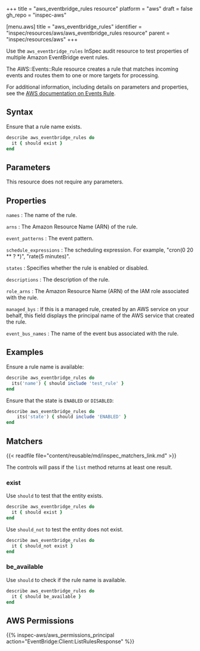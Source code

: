 +++
title = "aws_eventbridge_rules resource"
platform = "aws"
draft = false
gh_repo = "inspec-aws"

[menu.aws]
title = "aws_eventbridge_rules"
identifier = "inspec/resources/aws/aws_eventbridge_rules resource"
parent = "inspec/resources/aws"
+++

Use the `aws_eventbridge_rules` InSpec audit resource to test properties of multiple Amazon EventBridge event rules.

The AWS::Events::Rule resource creates a rule that matches incoming events and routes them to one or more targets for processing.

For additional information, including details on parameters and properties, see the [AWS documentation on Events Rule](https://docs.aws.amazon.com/AWSCloudFormation/latest/UserGuide/aws-resource-events-rule.html).

## Syntax

Ensure that a rule name exists.

```ruby
describe aws_eventbridge_rules do
  it { should exist }
end
```

## Parameters

This resource does not require any parameters.

## Properties

`names`
: The name of the rule.

`arns`
: The Amazon Resource Name (ARN) of the rule.

`event_patterns`
: The event pattern.

`schedule_expressions`
: The scheduling expression. For example, "cron(0 20 ** ? *)", "rate(5 minutes)".

`states`
: Specifies whether the rule is enabled or disabled.

`descriptions`
: The description of the rule.

`role_arns`
: The Amazon Resource Name (ARN) of the IAM role associated with the rule.

`managed_bys`
: If this is a managed rule, created by an AWS service on your behalf, this field displays the principal name of the AWS service that created the rule.

`event_bus_names`
: The name of the event bus associated with the rule.

## Examples

Ensure a rule name is available:

```ruby
describe aws_eventbridge_rules do
  its('name') { should include 'test_rule' }
end
```

Ensure that the state is `ENABLED` or `DISABLED`:

```ruby
describe aws_eventbridge_rules do
    its('state') { should include 'ENABLED' }
end
```

## Matchers

{{< readfile file="content/reusable/md/inspec_matchers_link.md" >}}

The controls will pass if the `list` method returns at least one result.

### exist

Use `should` to test that the entity exists.

```ruby
describe aws_eventbridge_rules do
  it { should exist }
end
```

Use `should_not` to test the entity does not exist.

```ruby
describe aws_eventbridge_rules do
  it { should_not exist }
end
```

### be_available

Use `should` to check if the rule name is available.

```ruby
describe aws_eventbridge_rules do
  it { should be_available }
end
```

## AWS Permissions

{{% inspec-aws/aws_permissions_principal action="EventBridge:Client:ListRulesResponse" %}}
